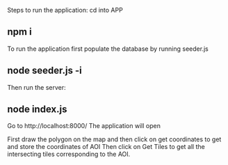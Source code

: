 Steps to run the application: 
cd into APP

## npm i

To run the application first populate the database by running seeder.js

## node seeder.js -i

Then run the server:

## node index.js

Go to http://localhost:8000/
The application will open

First draw the polygon on the map and then click on get coordinates to get and store the coordinates of AOI
Then click on Get Tiles to get all the intersecting tiles corresponding to the AOI.